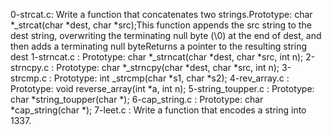 0-strcat.c: Write a function that concatenates two strings.Prototype: char *_strcat(char *dest, char *src);This function appends the src string to the dest string, overwriting the terminating null byte (\0) at the end of dest, and then adds a terminating null byteReturns a pointer to the resulting string dest
1-strncat.c : Prototype: char *_strncat(char *dest, char *src, int n);
2-strncpy.c : Prototype: char *_strncpy(char *dest, char *src, int n);
3-strcmp.c : Prototype: int _strcmp(char *s1, char *s2);
4-rev_array.c : Prototype: void reverse_array(int *a, int n);
5-string_toupper.c : Prototype: char *string_toupper(char *);
6-cap_string.c : Prototype: char *cap_string(char *);
7-leet.c : Write a function that encodes a string into 1337.
